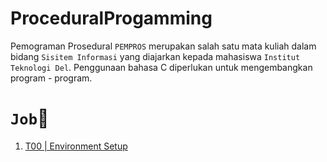 # ProceduralProgamming
Pemograman Prosedural `PEMPROS` merupakan salah satu mata kuliah dalam bidang `Sisitem Informasi` yang diajarkan kepada mahasiswa `Institut Teknologi Del`. Penggunaan bahasa C diperlukan untuk mengembangkan program - program.

# `Job`📂
1. [T00 | Environment Setup](https://github.com/pemrograman-prosedural/2223-ge-t00-environment-setup-mickaelsitompul)
